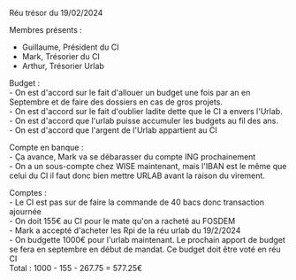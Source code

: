 Réu trésor du 19/02/2024

Membres présents :
- Guillaume, Président du CI
- Mark, Trésorier du CI
- Arthur, Trésorier Urlab



Budget :  
	- On est d'accord sur le fait d'allouer un budget une fois par an en Septembre et de faire des dossiers en cas de gros projets.  
	- On est d'accord sur le fait d'oublier ladite dette que le CI a envers l'Urlab.  
	- On est d'accord que l'urlab puisse accumuler les budgets au fil des ans.  
	- On est d'accord que l'argent de l'Urlab appartient au CI  

Compte en banque :  
	- Ça avance, Mark va se débarasser du compte ING prochainement  
	- On a un sous-compte chez WISE maintenant, mais l'IBAN est le même que celui du CI il faut donc bien mettre URLAB avant la raison du virement.  

Comptes :  
	- Le CI est pas sur de faire la commande de 40 bacs donc transaction ajournée  
	- On doit 155€ au CI pour le mate qu'on a racheté au FOSDEM  
	- Mark a accepté d'acheter les Rpi de la réu urlab du 19/2/2024  
	- On budgette 1000€ pour l'urlab maintenant. Le prochain apport de budget se fera en septembre en début de mandat. Ce budget doit être voté en réu CI  
	Total : 1000 - 155 - 267.75 = 577.25€  

